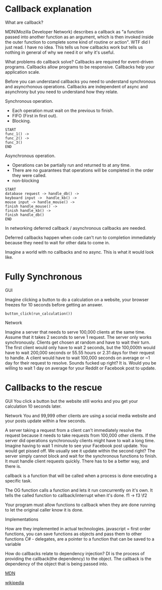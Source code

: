 # Callback explanation

What are callback?

MDN(Mozilla Developer Network) describes a callback as  "a function passed into another function as an argument, which is then invoked inside the outer function to complete some kind of routine or action". WTF did I just read. I have no idea. This tells us how callbacks work but tells us nothing in general of why we need it or why it's useful.

What problems do callback solve?
Callbacks are required for event-driven programs.
Callbacks allow programs to be responsive.
Callbacks help your application scale.

Before you can understand callbacks you need to understand synchronous and asyncrhonous operations. Callbacks are independent of async and asynchrony but you need to understand how they relate.

Synchronous operation. 
- Each operation must wait on the previous to finish. 
- FIFO (First in first out). 
- Blocking. 

```
START
func_1() -> 
func_2() -> 
func_3()
END
```

Asynchronous operation. 
- Operations can be partially run and returned to at any time. 
- There are no guarantees that operations will be completed in the order they were called.
- non-blocking

```
START
database request -> handle_db() -> 
keyboard input ->  handle_kb() -> 
mouse input -> handle_mouse() -> 
finish handle_mouse() -> 
finish handle_kb() ->
finish handle_db()
END
```

In networking deferred callback / asynchronous callbacks are needed.

Deferred callbacks happen when code can't run to completion immediately because they need to wait for other data to come in. 

Imagine a world with no callbacks and no async. This is what it would look like.

# Fully Synchronous

GUI

Imagine clicking a button to do a calculation on a website, your browser freezes for 10 seconds before getting an answer.

```
button_click(run_calculation())
```

Network

Imagine a server that needs to serve 100,000 clients at the same time. Assume that it takes 2 seconds to serve 1 request. The server only works synchronously. Clients get chosen at random and have to wait their turn. The first client would only have to wait 2 seconds, but the 100,000th would have to wait 200,000 seconds or 55.55 hours or 2.31 days for their request to handle. A client would have to wait 100,000 seconds on average or ~1 day for their request to resolve. Sounds fucked up right? It is. Would you be willing to wait 1 day on average for your Reddit or Facebook post to update.

# Callbacks to the rescue

GUI
You click a button but the website still works and you get your calculation 10 seconds later.

Network
You and 99,999 other clients are using a social media website and your posts update within a few seconds.



A server taking a request from a client can't immediately resolve the request because it needs to take requests from 100,000 other clients. If the server did operations synchronously clients might have to wait a long time. Imagine having to wait 1 minute to see your Facebook post update. You would get pissed off. We usually see it update within the second right? The server simply cannot block and wait for the synchronous functions to finish. It must handle client requests quickly. There has to be a better way, and there is.



callback is a function that will be called when a process is done executing a specific task.


The OG function calls a function and lets it run concurrently on it's own. It tells the called function to callback/interrupt when it's done.
f1 -> f3
   \f2 

Your program must allow functions to callback when they are done running to let the original caller know it is done.


Implementations

How are they implemented in actual technologies.
javascript = first order functions, you can save functions as objects and pass them to other functions
C# - delegates, are a pointer to a function that can be saved to a variable


How do callbacks relate to dependency injection?
DI is the process of providing the callback(the dependency) to the object.
The callback is the dependency of the object that is being passed into.

[MDN](https://developer.mozilla.org/en-US/docs/Glossary/Callback_function)

[wikipedia](https://en.wikipedia.org/wiki/Callback_(computer_programming))
